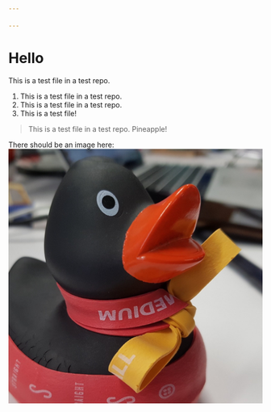 ```yaml
---

---
```

# Hello

This is a test file in a test repo.

1. This is a test file in a test repo.
2. This is a test file in a test repo.
3. This is a test file!

> This is a test file in a test repo. Pineapple!

There should be an image here:
![Ducky](docs/ducky_square_1.jpeg)

